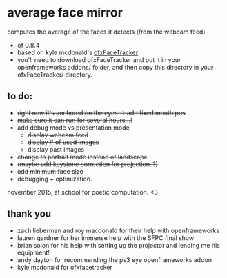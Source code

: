 # average face mirror

computes the average of the faces it detects (from the webcam feed)

- of 0.8.4
- based on kyle mcdonald's [ofxFaceTracker](https://github.com/kylemcdonald/ofxFaceTracker)
- you'll need to download ofxFaceTracker and put it in your openframeworks addons/ folder, and then copy this directory in your ofxFaceTracker/ directory.


## to do:
- ~~right now it's anchored on the eyes -> add fixed mouth pos~~
- ~~make sure it can run for several hours...!~~
- ~~add debug mode vs presentation mode~~
  - ~~display webcam feed~~
  - ~~display # of used images~~
  - display past images
- ~~change to portrait mode instead of landscape~~
- ~~(maybe add keystone correction for projection..?)~~
- ~~add minimum face size~~
- debugging + optimization.

november 2015, at school for poetic computation. <3

## thank you
- zach lieberman and roy macdonald for their help with openframeworks
- lauren gardner for her immense help with the SFPC final show
- brian solon for his help with setting up the projector and lending me his equipment!
- andy dayton for recommending the ps3 eye openframeworks addon
- kyle mcdonald for ofxfacetracker